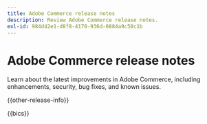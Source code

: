 ```yaml
---
title: Adobe Commerce release notes
description: Review Adobe Commerce release notes.
exl-id: 984d42e1-d8f8-4170-936d-0884a9c50c1b
---
```

# Adobe Commerce release notes

Learn about the latest improvements in Adobe Commerce, including enhancements, security, bug fixes, and known issues.

{{other-release-info}}

{{bics}}
